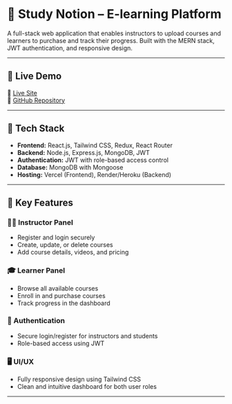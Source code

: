 # 📘 Study Notion – E-learning Platform

A full-stack web application that enables instructors to upload courses and learners to purchase and track their progress. Built with the MERN stack, JWT authentication, and responsive design.

---

## 🚀 Live Demo

🔗 [Live Site](https://study-notion-ashwins-projects-c2d89900.vercel.app/)  
🔗 [GitHub Repository](https://github.com/AshwinD40/Study-Notion)

---

## 🧰 Tech Stack

- **Frontend:** React.js, Tailwind CSS, Redux, React Router  
- **Backend:** Node.js, Express.js, MongoDB, JWT  
- **Authentication:** JWT with role-based access control  
- **Database:** MongoDB with Mongoose  
- **Hosting:** Vercel (Frontend), Render/Heroku (Backend)

---

## 📌 Key Features

### 👨‍🏫 Instructor Panel

- Register and login securely  
- Create, update, or delete courses  
- Add course details, videos, and pricing  

### 🎓 Learner Panel

- Browse all available courses  
- Enroll in and purchase courses  
- Track progress in the dashboard  

### 🔐 Authentication

- Secure login/register for instructors and students  
- Role-based access using JWT  

### 🖥️ UI/UX

- Fully responsive design using Tailwind CSS  
- Clean and intuitive dashboard for both user roles  

---
